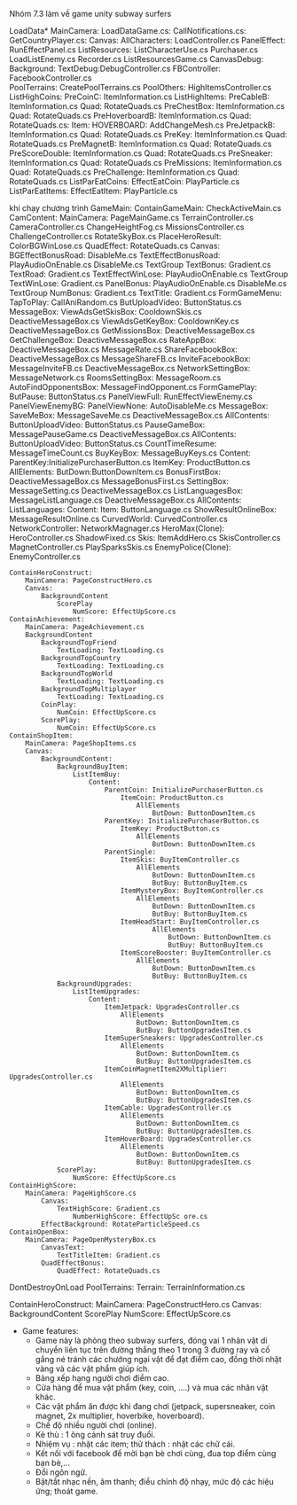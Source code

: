 Nhóm 7.3 làm về game unity subway surfers

LoadData*
    MainCamera: LoadDataGame.cs:
                CallNotifications.cs:
                GetCountryPlayer.cs:
    Canvas:
        AllCharacters: LoadController.cs
        PanelEffect: RunEffectPanel.cs
    ListResources:  ListCharacterUse.cs
                    Purchaser.cs
                    LoadListEnemy.cs
                    Recorder.cs
                    ListResourcesGame.cs
        CanvasDebug:
            Background:
                TextDebug:DebugController.cs
    FBController: FacebookController.cs            
    PoolTerrains: CreatePoolTerrains.cs
    PoolOthers: HighItemsController.cs
        ListHighCoins:
            PreCoinC: ItemInformation.cs
        ListHighItems:
            PreCableB: ItemInformation.cs
                Quad: RotateQuads.cs
            PreChestBox: ItemInformation.cs
                Quad: RotateQuads.cs
            PreHoverboardB: ItemInformation.cs
                Quad: RotateQuads.cs:
                Item:
                    HOVERBOARD: AddChangeMesh.cs
            PreJetpackB: ItemInformation.cs
                Quad: RotateQuads.cs
            PreKey: ItemInformation.cs
                Quad: RotateQuads.cs
            PreMagnetB: ItemInformation.cs
                Quad: RotateQuads.cs
            PreScoreDouble: ItemInformation.cs
                Quad: RotateQuads.cs
            PreSneaker: ItemInformation.cs
                Quad: RotateQuads.cs
            PreMissions: ItemInformation.cs
                Quad: RotateQuads.cs
            PreChallenge: ItemInformation.cs
                Quad: RotateQuads.cs
        ListParEatCoins:
            EffectEatCoin: PlayParticle.cs
        ListParEatItems:
            EffectEatItem: PlayParticle.cs



khi chạy chương trình 
GameMain:
    ContainGameMain: CheckActiveMain.cs
        CamContent: 
            MainCamera: PageMainGame.cs
                        TerrainController.cs
                        CameraController.cs
                        ChangeHeightFog.cs
                        MissionsController.cs
                        ChallengeController.cs
                        RotateSkyBox.cs
                PlaceHeroResult: ColorBGWinLose.cs
                    QuadEffect: RotateQuads.cs
        Canvas: 
            BGEffectBonusRoad: DisableMe.cs
            TextEffectBonusRoad: PlayAudioOnEnable.cs
                                 DisableMe.cs
                TextGroup
                    TextBonus: Gradient.cs
                    TextRoad: Gradient.cs
            TextEffectWinLose: PlayAudioOnEnable.cs
                TextGroup
                    TextWinLose: Gradient.cs
            PanelBonus: PlayAudioOnEnable.cs
                        DisableMe.cs
                TextGroup
                    NumBonus: Gradient.cs
                    TextTitle: Gradient.cs
            FormGameMenu:
                TapToPlay: CallAniRandom.cs
                ButUploadVideo: ButtonStatus.cs
                MessageBox: 
                    ViewAdsGetSkisBox:  CooldownSkis.cs
                                        DeactiveMessageBox.cs
                    ViewAdsGetKeyBox: CooldownKey.cs
                                      DeactiveMessageBox.cs
                    GetMissionsBox: DeactiveMessageBox.cs
                    GetChallengeBox: DeactiveMessageBox.cs
                    RateAppBox: DeactiveMessageBox.cs
                                MessageRate.cs
                    ShareFacebookBox: DeactiveMessageBox.cs
                                        MessageShareFB.cs
                    InviteFacebookBox: MessageInviteFB.cs
                                        DeactiveMessageBox.cs
                    NetworkSettingBox: MessageNetwork.cs
                    RoomsSettingBox: MessageRoom.cs
                    AutoFindOpponentsBox: MessageFindOpponent.cs
            FormGamePlay:
                ButPause: ButtonStatus.cs
                PanelViewFull: RunEffectViewEnemy.cs
                    PanelViewEnemyBG:
                        PanelViewNone: AutoDisableMe.cs
                MessageBox: 
                    SaveMeBox:  MessageSaveMe.cs
                                DeactiveMessageBox.cs
                        AllContents:
                            ButtonUploadVideo: ButtonStatus.cs
                    PauseGameBox:   MessagePauseGame.cs
                                    DeactiveMessageBox.cs
                        AllContents:
                            ButtonUploadVideo: ButtonStatus.cs
                    CountTimeResume: MessageTimeCount.cs
                    BuyKeyBox: MessageBuyKeys.cs
                        Content:
                            ParentKey:InitializePurchaserButton.cs
                                ItemKey: ProductButton.cs
                                    AllElements:
                                        ButDown:ButtonDownItem.cs
                    BonusFirstBox:  DeactiveMessageBox.cs
                                    MessageBonusFirst.cs
            SettingBox: MessageSetting.cs
                        DeactiveMessageBox.cs
            ListLanguagesBox:   MessageListLanguage.cs
                                DeactiveMessageBox.cs
                AllContents: 
                    ListLanguages:
                        Content:
                            Item: ButtonLanguage.cs
            ShowResultOnlineBox: MessageResultOnline.cs
            CurvedWorld: CurvedController.cs
            NetworkController: NetworkMagnager.cs
            HeroMax(Clone): HeroController.cs
                            ShadowFixed.cs
                            Skis:   ItemAddHero.cs
                                    SkisController.cs
                                    MagnetController.cs
                                    PlaySparksSkis.cs
            EnemyPolice(Clone): EnemyController.cs

    ContainHeroConstruct:
        MainCamera: PageConstructHero.cs
        Canvas:
            BackgroundContent 
                ScorePlay
                    NumScore: EffectUpScore.cs
    ContainAchievement: 
        MainCamera: PageAchievement.cs
        BackgroundContent
            BackgroundTopFriend
                TextLoading: TextLoading.cs
            BackgroundTopCountry
                TextLoading: TextLoading.cs
            BackgroundTopWorld
                TextLoading: TextLoading.cs
            BackgroundTopMultiplayer
                TextLoading: TextLoading.cs
            CoinPlay:
                NumCoin: EffectUpScore.cs
            ScorePlay:
                NumCoin: EffectUpScore.cs
    ContainShopItem:
        MainCamera: PageShopItems.cs
        Canvas: 
            BackgroundContent:
                BackgroundBuyItem:
                    ListItemBuy:
                        Content:
                            ParentCoin: InitializePurchaserButton.cs
                                ItemCoin: ProductButton.cs
                                    AllElements
                                        ButDown: ButtonDownItem.cs
                            ParentKey: InitializePurchaserButton.cs
                                ItemKey: ProductButton.cs
                                    AllElements
                                        ButDown: ButtonDownItem.cs
                            ParentSingle: 
                                ItemSkis: BuyItemController.cs
                                    AllElements
                                        ButDown: ButtonDownItem.cs
                                        ButBuy: ButtonBuyItem.cs
                                ItemMysteryBox: BuyItemController.cs
                                    AllElements
                                        ButDown: ButtonDownItem.cs
                                        ButBuy: ButtonBuyItem.cs
                                ItemHeadStart: BuyItemController.cs
                                        AllElements
                                            ButDown: ButtonDownItem.cs
                                            ButBuy: ButtonBuyItem.cs
                                ItemScoreBooster: BuyItemController.cs
                                    AllElements
                                        ButDown: ButtonDownItem.cs
                                        ButBuy: ButtonBuyItem.cs
                BackgroundUpgrades: 
                    ListItemUpgrades:
                        Content:
                            ItemJetpack: UpgradesController.cs
                                AllElements
                                    ButDown: ButtonDownItem.cs
                                    ButBuy: ButtonUpgradesItem.cs
                            ItemSuperSneakers: UpgradesController.cs
                                AllElements
                                    ButDown: ButtonDownItem.cs
                                    ButBuy: ButtonUpgradesItem.cs
                            ItemCoinMagnetItem2XMultiplier: UpgradesController.cs 
                                AllElements
                                    ButDown: ButtonDownItem.cs
                                    ButBuy: ButtonUpgradesItem.cs
                            ItemCable: UpgradesController.cs
                                AllElements
                                    ButDown: ButtonDownItem.cs
                                    ButBuy: ButtonUpgradesItem.cs
                            ItemHoverBoard: UpgradesController.cs
                                AllElements
                                    ButDown: ButtonDownItem.cs
                                    ButBuy: ButtonUpgradesItem.cs
                ScorePlay:
                    NumScore: EffectUpScore.cs
    ContainHighScore:
        MainCamera: PageHighScore.cs
            Canvas:
                TextHighScore: Gradient.cs
                    NumberHighScore: EffectUpSc ore.cs
            EffectBackground: RotateParticleSpeed.cs
    ContainOpenBox:
        MainCamera: PageOpenMysteryBox.cs
            CanvasText: 
                TextTitleItem: Gradient.cs
            QuadEffectBonus:
                QuadEffect: RotateQuads.cs

DontDestroyOnLoad
    PoolTerrains:
        Terrain: TerrainInformation.cs


ContainHeroConstruct:
        MainCamera: PageConstructHero.cs
        Canvas:
            BackgroundContent 
                ScorePlay
                    NumScore: EffectUpScore.cs


* Game features:
    -   Game này là phỏng theo subway surfers, đóng vai 1 nhân vật di chuyển liên tục trên đường thẳng theo 1 trong 3 đường ray và cố gắng né tránh các chướng ngại vật để đạt điểm cao, đồng thời nhặt vàng và các vật phẩm giúp ích.
    -   Bảng xếp hạng người chơi điểm cao.
    -   Cửa hàng để mua vật phẩm (key, coin, ....) và mua các nhân vật khác.
    -   Các vật phẩm ăn được khi  đang chơi (jetpack, supersneaker, coin magnet, 2x multiplier, hoverbike, hoverboard).
    -   Chế độ nhiều người chơi (online).
    -   Kẻ thù : 1 ông cảnh sát truy đuổi.
    -   Nhiệm vụ : nhặt các item; thử thách : nhặt các chữ cái.
    -   Kết nối với facebook để mời bạn bè chơi cùng, đua top điểm cùng bạn bè,...
    -   Đổi ngôn ngữ.
    -   Bật/tắt nhạc nền, âm thanh; điều chỉnh độ nhạy, mức độ các hiệu ứng; thoát game.


                
